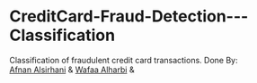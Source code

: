 # CreditCard-Fraud-Detection---Classification
Classification of fraudulent credit card transactions.
Done By:
 <br/>
 [Afnan Alsirhani](https://github.com/AfnanAlsirhani) &  [Wafaa Alharbi](https://github.com/Wafaa-Alharbi) &
  <br/>
